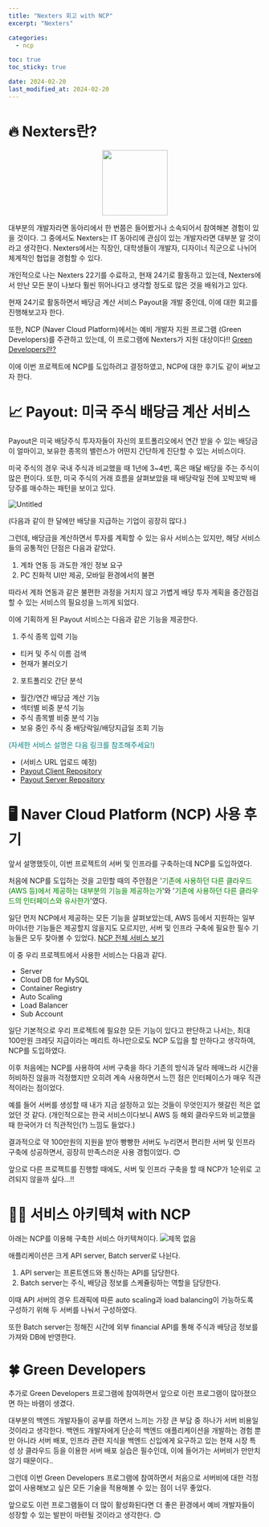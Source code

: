 ```yaml
---
title: "Nexters 회고 with NCP"
excerpt: "Nexters"

categories:
  - ncp

toc: true
toc_sticky: true

date: 2024-02-20
last_modified_at: 2024-02-20
---
```


# 🔥 Nexters란?

<p align="center"><img src="https://github.com/chominho96/BOJ/assets/66549638/3c1cb336-90bc-4354-ad79-5610d6db5c76" width=130 height=130></p>

대부분의 개발자라면 동아리에서 한 번쯤은 들어봤거나 소속되어서 참여해본 경험이 있을 것이다. 그 중에서도 Nexters는 IT 동아리에 관심이 있는 개발자라면 대부분 알 것이라고 생각한다. Nexters에서는 직장인, 대학생들이 개발자, 디자이너 직군으로 나뉘어 체계적인 협업을 경험할 수 있다.

개인적으로 나는 Nexters 22기를 수료하고, 현재 24기로 활동하고 있는데, Nexters에서 만난 모든 분이 나보다 훨씬 뛰어나다고 생각할 정도로 많은 것을 배워가고 있다.

현재 24기로 활동하면서 배당금 계산 서비스 Payout을 개발 중인데, 이에 대한 회고를 진행해보고자 한다.

또한, NCP (Naver Cloud Platform)에서는 예비 개발자 지원 프로그램 (Green Developers)를 주관하고 있는데, 이 프로그램에 Nexters가 지원 대상이다!! [Green Developers란?](https://www.ncloud.com/support/greenDevelopers)

이에 이번 프로젝트에 NCP를 도입하려고 결정하였고, NCP에 대한 후기도 같이 써보고자 한다.

# 📈 Payout: 미국 주식 배당금 계산 서비스

Payout은 미국 배당주식 투자자들이 자신의 포트폴리오에서 연간 받을 수 있는 배당금이 얼마이고, 보유한 종목의 밸런스가 어떤지 간단하게 진단할 수 있는 서비스이다.

미국 주식의 경우 국내 주식과 비교했을 때 1년에 3~4번, 혹은 매달 배당을 주는 주식이 많은 편이다. 또한, 미국 주식의 거래 흐름을 살펴보았을 때 배당락일 전에 꼬박꼬박 배당주를 매수하는 패턴을 보이고 있다.

![Untitled](https://github.com/chominho96/BOJ/assets/66549638/c92d386b-452e-4267-a75c-6bddc4cfedef)

(다음과 같이 한 달에만 배당을 지급하는 기업이 굉장히 많다.)

그런데, 배당금을 계산하면서 투자를 계획할 수 있는 유사 서비스는 있지만, 해당 서비스들의 공통적인 단점은 다음과 같았다.

1. 계좌 연동 등 과도한 개인 정보 요구
2. PC 친화적 UI만 제공, 모바일 환경에서의 불편

따라서 계좌 연동과 같은 불편한 과정을 거치지 않고 가볍게 배당 투자 계획을 중간점검할 수 있는 서비스의 필요성을 느끼게 되었다.

이에 기획하게 된 Payout 서비스는 다음과 같은 기능을 제공한다.

1. 주식 종목 입력 기능

- 티커 및 주식 이름 검색
- 현재가 불러오기

2. 포트폴리오 간단 분석

- 월간/연간 배당금 계산 기능
- 섹터별 비중 분석 기능
- 주식 종목별 비중 분석 기능
- 보유 중인 주식 중 배당락일/배당지급일 조회 기능

<span style="color:teal">(자세한 서비스 설명은 다음 링크를 참조해주세요!)</span>

- (서비스 URL 업로드 예정)
- [Payout Client Repository](https://github.com/Nexters/payout-client)
- [Payout Server Repository](https://github.com/Nexters/payout-server)

# 🖥️ Naver Cloud Platform (NCP) 사용 후기

앞서 설명했듯이, 이번 프로젝트의 서버 및 인프라를 구축하는데 NCP를 도입하였다.

처음에 NCP를 도입하는 것을 고민할 때의 주안점은 '<span style="color:green">기존에 사용하던 다른 클라우드(AWS 등)에서 제공하는 대부분의 기능을 제공하는가</span>'와 '<span style="color:green">기존에 사용하던 다른 클라우드의 인터페이스와 유사한가</span>'였다.

일단 먼저 NCP에서 제공하는 모든 기능을 살펴보았는데, AWS 등에서 지원하는 일부 마이너한 기능들은 제공할지 않을지도 모르지만, 서버 및 인프라 구축에 필요한 필수 기능들은 모두 찾아볼 수 있었다. [NCP 전체 서비스 보기](https://www.ncloud.com/product)

이 중 우리 프로젝트에서 사용한 서비스는 다음과 같다.

- Server
- Cloud DB for MySQL
- Container Registry
- Auto Scaling
- Load Balancer
- Sub Account

일단 기본적으로 우리 프로젝트에 필요한 모든 기능이 있다고 판단하고 나서는, 최대 100만원 크레딧 지급이라는 메리트 하나만으로도 NCP 도입을 할 만하다고 생각하여, NCP를 도입하였다.

이후 처음에는 NCP를 사용하여 서버 구축을 하다 기존의 방식과 달라 헤매느라 시간을 허비하진 않을까 걱정했지만 오히려 계속 사용하면서 느낀 점은 인터페이스가 매우 직관적이라는 점이었다.

예를 들어 서버를 생성할 때 내가 지금 설정하고 있는 것들이 무엇인지가 헷갈린 적은 없었던 것 같다. (개인적으로는 한국 서비스이다보니 AWS 등 해외 클라우드와 비교했을 때 한국어가 더 직관적인(?) 느낌도 들었다.)

결과적으로 약 100만원의 지원을 받아 빵빵한 서버도 누리면서 편리한 서버 및 인프라 구축에 성공하면서, 굉장히 만족스러운 사용 경험이었다. 😊

앞으로 다른 프로젝트를 진행할 때에도, 서버 및 인프라 구축을 할 때 NCP가 1순위로 고려되지 않을까 싶다...!!

# 👨‍💻 서비스 아키텍쳐 with NCP

아래는 NCP를 이용해 구축한 서비스 아키텍쳐이다.
![제목 없음](https://github.com/Nexters/payout-client/assets/66549638/b0961bac-23fc-40da-8de7-2960f6035683)

애플리케이션은 크게 API server, Batch server로 나뉜다.

1. API server는 프론트엔드와 통신하는 API를 담당한다.
2. Batch server는 주식, 배당금 정보를 스케쥴링하는 역할을 담당한다.

이때 API 서버의 경우 트래픽에 따른 auto scaling과 load balancing이 가능하도록 구성하기 위해 두 서버를 나눠서 구성하였다.

또한 Batch server는 정해진 시간에 외부 financial API를 통해 주식과 배당금 정보를 가져와 DB에 반영한다.

# 🍀 Green Developers

추가로 Green Developers 프로그램에 참여하면서 앞으로 이런 프로그램이 많아졌으면 하는 바램이 생겼다.

대부분의 백엔드 개발자들이 공부를 하면서 느끼는 가장 큰 부담 중 하나가 서버 비용일 것이라고 생각한다. 백엔드 개발자에게 단순히 백엔드 애플리케이션을 개발하는 경험 뿐만 아니라 서버 배포, 인프라 관련 지식을 백엔드 신입에게 요구하고 있는 현재 시장 특성 상 클라우드 등을 이용한 서버 배포 실습은 필수인데, 이에 들어가는 서버비가 만만치 않기 때문이다..

그런데 이번 Green Developers 프로그램에 참여하면서 처음으로 서버비에 대한 걱정 없이 사용해보고 싶은 모든 기술을 적용해볼 수 있는 점이 너무 좋았다.

앞으로도 이런 프로그램들이 더 많이 활성화된다면 더 좋은 환경에서 예비 개발자들이 성장할 수 있는 발판이 마련될 것이라고 생각한다. 😊
